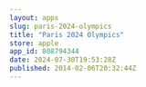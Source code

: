 ```yaml
---
layout: apps
slug: paris-2024-olympics
title: "Paris 2024 Olympics"
store: apple
app_id: 808794344
date: 2024-07-30T19:53:28Z
published: 2014-02-06T20:32:44Z
---
```

